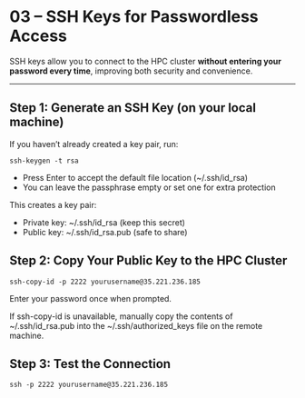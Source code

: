 # 03 – SSH Keys for Passwordless Access

SSH keys allow you to connect to the HPC cluster **without entering your password every time**, improving both security and convenience.

---

## Step 1: Generate an SSH Key (on your local machine)

If you haven’t already created a key pair, run:

`ssh-keygen -t rsa`

- Press Enter to accept the default file location (~/.ssh/id_rsa)
- You can leave the passphrase empty or set one for extra protection

This creates a key pair:
- Private key: ~/.ssh/id_rsa (keep this secret)
- Public key: ~/.ssh/id_rsa.pub (safe to share)

## Step 2: Copy Your Public Key to the HPC Cluster

``ssh-copy-id -p 2222 yourusername@35.221.236.185``

Enter your password once when prompted.

If ssh-copy-id is unavailable, manually copy the contents of ~/.ssh/id_rsa.pub into the ~/.ssh/authorized_keys file on the remote machine.

## Step 3: Test the Connection

```ssh -p 2222 yourusername@35.221.236.185```
